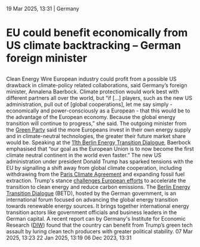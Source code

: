 19 Mar 2025, 13:31
| 
Germany
# EU could benefit economically from US climate backtracking – German foreign minister
## 
Clean Energy Wire
European industry could profit from a possible US drawback in climate-policy related collaborations, said Germany’s foreign minister, Annalena Baerbock. Climate protection would work best with different partners all over the world, but “if […] players, such as the new US administration, pull out of [global cooperations], let me say simply - economically and power-consciously as a European - that this would be to the advantage of the European economy. Because the global energy transition will continue to progress,” she said.
The outgoing minister from the [Green Party](https://www.cleanenergywire.org/experts/green-party) said the more Europeans invest in their own energy supply and in climate-neutral technologies, the greater their future market share would be. Speaking at the [11th Berlin Energy Transition Dialogue](https://www.energydialogue.berlin/), Baerbock emphasised that “our goal as the European Union is to now become the first climate neutral continent in the world even faster.”
The new US administration under president Donald Trump has sparked tensions with the EU by signalling a shift away from global climate cooperation, including withdrawing from the [Paris Climate Agreement](https://www.cleanenergywire.org/glossary/letter_p#paris_climate_agreement) and expanding fossil fuel extraction. Trump's stance [challenges European efforts](https://www.cleanenergywire.org/news/france-and-germany-vow-resolute-eu-industry-policy-response-new-us-administration) to accelerate the transition to clean energy and reduce carbon emissions.
The [Berlin Energy Transition Dialogue](https://www.energydialogue.berlin/) (BETD), hosted by the German government, is an international forum focused on advancing the global energy transition towards renewable energy sources. It brings together international energy transition actors like government officials and business leaders in the German capital. A recent report can by Germany's Institute for Economic Research ([DIW](https://www.cleanenergywire.org/experts/diw-german-institute-economic-research)) found that the country can benefit from Trump’s green tech assault by luring clean tech producers with greater political stability. 
07 Mar 2025, 13:23
22 Jan 2025, 13:19
06 Dec 2023, 13:31